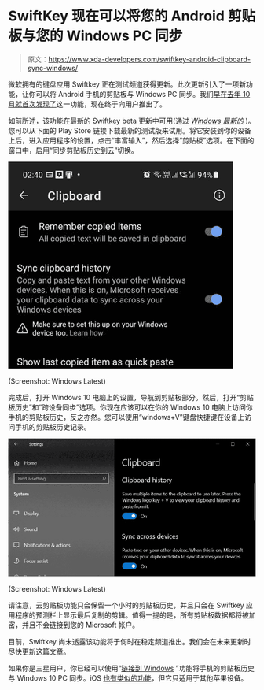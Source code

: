 # SwiftKey 现在可以将您的 Android 剪贴板与您的 Windows PC 同步

> 原文：<https://www.xda-developers.com/swiftkey-android-clipboard-sync-windows/>

微软拥有的键盘应用 Swiftkey 正在测试频道获得更新。此次更新引入了一项新功能，让你可以将 Android 手机的剪贴板与 Windows PC 同步。我们[早在去年 10 月就首次发现了](https://www.xda-developers.com/swiftkey-android-share-clipboard-windows-10/)这一功能，现在终于向用户推出了。

如前所述，该功能在最新的 Swiftkey beta 更新中可用(通过 [*Windows 最新的*](https://www.windowslatest.com/2021/08/03/microsoft-swiftkey-on-android-gets-windows-10-clipboard-sync-feature/) )。您可以从下面的 Play Store 链接下载最新的测试版来试用。将它安装到你的设备上后，进入应用程序的设置，点击“丰富输入”，然后选择“剪贴板”选项。在下面的窗口中，启用“同步剪贴板历史到云”切换。

 <picture>![Swiftkey Clipboard settings](img/e6860507eb7e2db15713fb5c70a2631e.png)</picture> 

(Screenshot: Windows Latest)

完成后，打开 Windows 10 电脑上的设置，导航到剪贴板部分。然后，打开“剪贴板历史”和“跨设备同步”选项。你现在应该可以在你的 Windows 10 电脑上访问你手机的剪贴板历史，反之亦然。您可以使用“windows+V”键盘快捷键在设备上访问手机的剪贴板历史记录。

 <picture>![Windows 10 Clipboard settings](img/0c80af80cdbb686afafce8cb60db3f90.png)</picture> 

(Screenshot: Windows Latest)

请注意，云剪贴板功能只会保留一个小时的剪贴板历史，并且只会在 Swiftkey 应用程序的预测栏上显示最后复制的剪辑。值得一提的是，所有剪贴板数据都将被加密，并且不会链接到您的 Microsoft 帐户。

目前，Swiftkey 尚未透露该功能将于何时在稳定频道推出。我们会在未来更新时尽快更新这篇文章。

如果你是三星用户，你已经可以使用“[链接到 Windows](https://www.xda-developers.com/link-to-windows-1-5-allows-drag-drop-between-samsung-galaxy-phones-pc/) ”功能将手机的剪贴板历史与 Windows 10 PC 同步。iOS [也有类似的功能](https://support.apple.com/en-us/HT209460)，但它只适用于其他苹果设备。